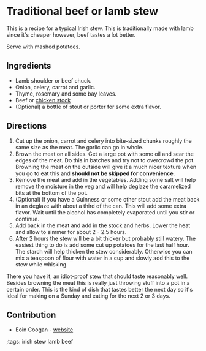 # Traditional beef or lamb stew

This is a recipe for a typical Irish stew. This is traditionally made with lamb
since it's cheaper however, beef tastes a lot better.

Serve with mashed potatoes.

## Ingredients

- Lamb shoulder or beef chuck.
- Onion, celery, carrot and garlic.
- Thyme, rosemary and some bay leaves.
- Beef or [chicken stock](chicken-stock-bone-broth)
- (Optional) a bottle of stout or porter for some extra flavor.

## Directions

1. Cut up the onion, carrot and celery into bite-sized chunks roughly the same
   size as the meat. The garlic can go in whole.
2. Brown the meat on all sides. Get a large pot with some oil and sear the edges
   of the meat. Do this in batches and try not to overcrowd the pot. Browning
   the meat on the outside will give it a much nicer texture when you go to eat
   this and **should not be skipped for convenience**.
3. Remove the meat and add in the vegetables. Adding some salt will help remove
   the moisture in the veg and will help deglaze the caramelized bits at the
   bottom of the pot.
4. (Optional) If you have a Guinness or some other stout add the meat back in an
   deglaze with about a third of the can. This will add some extra flavor. Wait
   until the alcohol has completely evaporated until you stir or continue.
5. Add back in the meat and add in the stock and herbs. Lower the heat and allow
   to simmer for about 2 - 2.5 hours.
6. After 2 hours the stew will be a bit thicker but probably still watery. The
   easiest thing to do is add some cut up potatoes for the last half hour. The
   starch will help thicken the stew considerably. Otherwise you can mix a
   teaspoon of flour with water in a cup and slowly add this to the stew while
   whisking.

There you have it, an idiot-proof stew that should taste reasonably well.
Besides browning the meat this is really just throwing stuff into a pot in a
certain order. This is the kind of dish that tastes better the next day so it's
ideal for making on a Sunday and eating for the next 2 or 3 days.

## Contribution

- Eoin Coogan - [website](https://eoincoogan.com)

;tags: irish stew lamb beef
